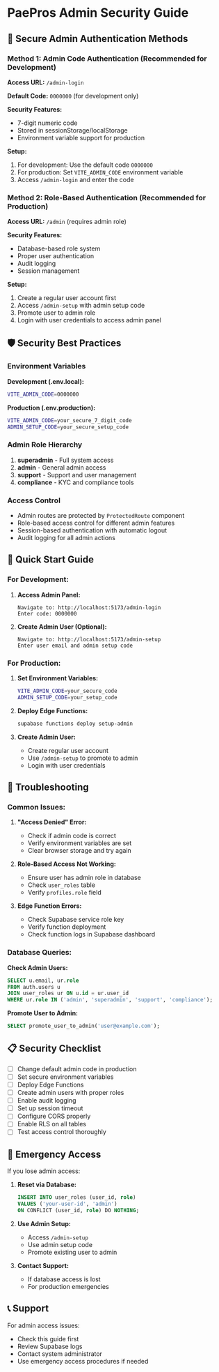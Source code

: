 # PaePros Admin Security Guide

## 🔐 Secure Admin Authentication Methods

### Method 1: Admin Code Authentication (Recommended for Development)

**Access URL:** `/admin-login`

**Default Code:** `0000000` (for development only)

**Security Features:**
- 7-digit numeric code
- Stored in sessionStorage/localStorage
- Environment variable support for production

**Setup:**
1. For development: Use the default code `0000000`
2. For production: Set `VITE_ADMIN_CODE` environment variable
3. Access `/admin-login` and enter the code

### Method 2: Role-Based Authentication (Recommended for Production)

**Access URL:** `/admin` (requires admin role)

**Security Features:**
- Database-based role system
- Proper user authentication
- Audit logging
- Session management

**Setup:**
1. Create a regular user account first
2. Access `/admin-setup` with admin setup code
3. Promote user to admin role
4. Login with user credentials to access admin panel

## 🛡️ Security Best Practices

### Environment Variables

**Development (.env.local):**
```bash
VITE_ADMIN_CODE=0000000
```

**Production (.env.production):**
```bash
VITE_ADMIN_CODE=your_secure_7_digit_code
ADMIN_SETUP_CODE=your_secure_setup_code
```

### Admin Role Hierarchy

1. **superadmin** - Full system access
2. **admin** - General admin access
3. **support** - Support and user management
4. **compliance** - KYC and compliance tools

### Access Control

- Admin routes are protected by `ProtectedRoute` component
- Role-based access control for different admin features
- Session-based authentication with automatic logout
- Audit logging for all admin actions

## 🚀 Quick Start Guide

### For Development:

1. **Access Admin Panel:**
   ```
   Navigate to: http://localhost:5173/admin-login
   Enter code: 0000000
   ```

2. **Create Admin User (Optional):**
   ```
   Navigate to: http://localhost:5173/admin-setup
   Enter user email and admin setup code
   ```

### For Production:

1. **Set Environment Variables:**
   ```bash
   VITE_ADMIN_CODE=your_secure_code
   ADMIN_SETUP_CODE=your_setup_code
   ```

2. **Deploy Edge Functions:**
   ```bash
   supabase functions deploy setup-admin
   ```

3. **Create Admin User:**
   - Create regular user account
   - Use `/admin-setup` to promote to admin
   - Login with user credentials

## 🔧 Troubleshooting

### Common Issues:

1. **"Access Denied" Error:**
   - Check if admin code is correct
   - Verify environment variables are set
   - Clear browser storage and try again

2. **Role-Based Access Not Working:**
   - Ensure user has admin role in database
   - Check `user_roles` table
   - Verify `profiles.role` field

3. **Edge Function Errors:**
   - Check Supabase service role key
   - Verify function deployment
   - Check function logs in Supabase dashboard

### Database Queries:

**Check Admin Users:**
```sql
SELECT u.email, ur.role 
FROM auth.users u 
JOIN user_roles ur ON u.id = ur.user_id 
WHERE ur.role IN ('admin', 'superadmin', 'support', 'compliance');
```

**Promote User to Admin:**
```sql
SELECT promote_user_to_admin('user@example.com');
```

## 📋 Security Checklist

- [ ] Change default admin code in production
- [ ] Set secure environment variables
- [ ] Deploy Edge Functions
- [ ] Create admin users with proper roles
- [ ] Enable audit logging
- [ ] Set up session timeout
- [ ] Configure CORS properly
- [ ] Enable RLS on all tables
- [ ] Test access control thoroughly

## 🚨 Emergency Access

If you lose admin access:

1. **Reset via Database:**
   ```sql
   INSERT INTO user_roles (user_id, role) 
   VALUES ('your-user-id', 'admin') 
   ON CONFLICT (user_id, role) DO NOTHING;
   ```

2. **Use Admin Setup:**
   - Access `/admin-setup`
   - Use admin setup code
   - Promote existing user to admin

3. **Contact Support:**
   - If database access is lost
   - For production emergencies

## 📞 Support

For admin access issues:
- Check this guide first
- Review Supabase logs
- Contact system administrator
- Use emergency access procedures if needed 